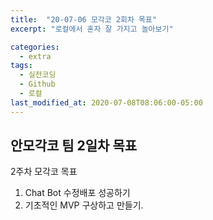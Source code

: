 ```yaml
---
title:  "20-07-06 모각코 2회차 목표"
excerpt: "로컬에서 혼자 잘 가지고 놀아보기"

categories:
  - extra
tags:
  - 실전코딩
  - Github
  - 로컬
last_modified_at: 2020-07-08T08:06:00-05:00
---
```


## 안모각코 팀 2일차 목표

2주차 모각코 목표

1. Chat Bot 수정배포 성공하기
2. 기초적인 MVP 구상하고 만들기.